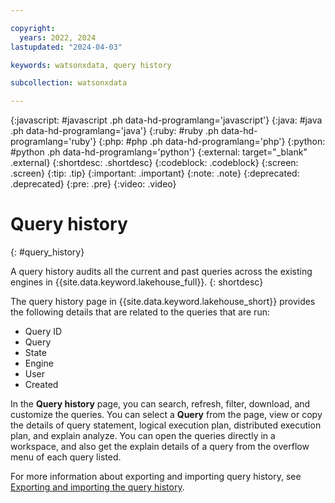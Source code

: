 ```yaml
---

copyright:
  years: 2022, 2024
lastupdated: "2024-04-03"

keywords: watsonxdata, query history

subcollection: watsonxdata

---
```


{:javascript: #javascript .ph data-hd-programlang='javascript'}
{:java: #java .ph data-hd-programlang='java'}
{:ruby: #ruby .ph data-hd-programlang='ruby'}
{:php: #php .ph data-hd-programlang='php'}
{:python: #python .ph data-hd-programlang='python'}
{:external: target="_blank" .external}
{:shortdesc: .shortdesc}
{:codeblock: .codeblock}
{:screen: .screen}
{:tip: .tip}
{:important: .important}
{:note: .note}
{:deprecated: .deprecated}
{:pre: .pre}
{:video: .video}

# Query history
{: #query_history}

A query history audits all the current and past queries across the existing engines in {{site.data.keyword.lakehouse_full}}.
{: shortdesc}

The query history page in {{site.data.keyword.lakehouse_short}} provides the following details that are related to the queries that are run:

* Query ID
* Query
* State
* Engine
* User
* Created

In the **Query history** page, you can search, refresh, filter, download, and customize the queries. You can select a **Query** from the page, view or copy the details of query statement, logical execution plan, distributed execution plan, and explain analyze. You can open the queries directly in a workspace, and also get the explain details of a query from the overflow menu of each query listed.

For more information about exporting and importing query history, see [Exporting and importing the query history](watsonxdata?topic=watsonxdata-eximp-q-hist).

